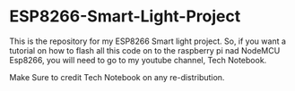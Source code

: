 # ESP8266-Smart-Light-Project

This is the repository for my ESP8266 Smart light project. 
So, if you want a tutorial on how to flash all this code on to the raspberry pi nad NodeMCU Esp8266, you will need to go to my youtube channel, Tech Notebook.

Make Sure to credit Tech Notebook on any re-distribution.
